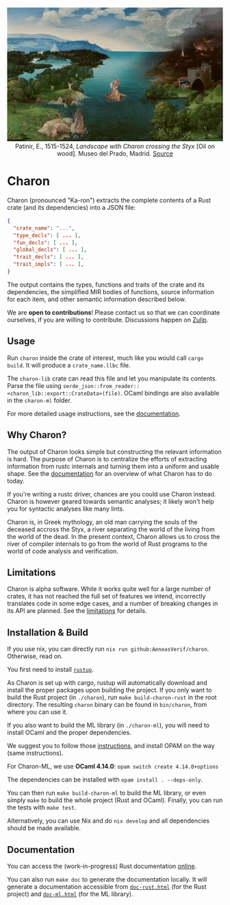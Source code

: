 <p><div style="text-align: center">
<img src="static/Charon.jpg"
     alt="Landscape with Charon crossing the Styx" title="Landscape with Charon crossing the Styx"
     style=""/>
<figcaption>
Patinir, E., 1515-1524, <i>Landscape with Charon crossing the Styx</i> [Oil on wood].
Museo del Prado, Madrid.
<a href="https://en.wikipedia.org/wiki/Landscape_with_Charon_Crossing_the_Styx">Source</a>
</figcaption>
</div></p>

# Charon

Charon (pronounced "Ka-ron") extracts the complete contents of a Rust crate (and its dependencies) into a JSON file:

```json
{
  "crate_name": "...",
  "type_decls": [ ... ],
  "fun_decls": [ ... ],
  "global_decls": [ ... ],
  "trait_decls": [ ... ],
  "trait_impls": [ ... ],
}
```

The output contains the types, functions and traits of the crate and its dependencies, the
simplified MIR bodies of functions, source information for each item, and other semantic information described below.

We are **open to contributions**! Please contact us so that we can coordinate ourselves, if you are
willing to contribute. Discussions happen on [Zulip](https://aeneas-verif.zulipchat.com/).

## Usage

Run `charon` inside the crate of interest, much like you would call `cargo build`. It will produce
a `crate_name.llbc` file.

The `charon-lib` crate can read this file and let you manipulate its contents. Parse the file using
`serde_json::from_reader::<charon_lib::export::CrateData>(file)`. OCaml bindings are also available
in the `charon-ml` folder.

For more detailed usage instructions, see the [documentation](./docs/usage.md).

## Why Charon?

The output of Charon looks simple but constructing the relevant information is hard. The purpose of
Charon is to centralize the efforts of extracting information from rustc internals and turning them
into a uniform and usable shape. See the [documentation](./docs/what_charon_does_for_you.md) for an overview of what
Charon has to do today.

If you're writing a rustc driver, chances are you could use Charon instead. Charon is however geared
towards semantic analyses; it likely won't help you for syntactic analyses like many lints.

Charon is, in Greek mythology, an old man carrying the souls of the deceased accross the Styx,
a river separating the world of the living from the world of the dead. In the present context,
Charon allows us to cross the river of compiler internals to go from the world of Rust programs to
the world of code analysis and verification.

## Limitations

Charon is alpha software. While it works quite well for a large number of crates, it has not reached
the full set of features we intend, incorrectly translates code in some edge cases, and a number of
breaking changes in its API are planned. See the [limitations](./docs/limitations.md) for details.

## Installation & Build

If you use nix, you can directly run `nix run github:AeneasVerif/charon`. Otherwise, read on.

You first need to install [`rustup`](https://www.rust-lang.org/tools/install).

As Charon is set up with cargo, rustup will automatically download and install the proper packages
upon building the project. If you only want to build the Rust project (in `./charon`), run `make
build-charon-rust` in the root directory. The resulting `charon` binary can be found in `bin/charon`,
from where you can use it.

If you also want to build the ML library (in `./charon-ml`), you will need to
install OCaml and the proper dependencies.

We suggest you to follow those [instructions](https://ocaml.org/docs/install.html),
and install OPAM on the way (same instructions).

For Charon-ML, we use **OCaml 4.14.0**: `opam switch create 4.14.0+options`

The dependencies can be installed with `opam install . --deps-only`.

You can then run `make build-charon-ml` to build the ML library, or even simply
`make` to build the whole project (Rust and OCaml). Finally, you can run the
tests with `make test`.

Alternatively, you can use Nix and do `nix develop` and all dependencies should be made available.

## Documentation

You can access the (work-in-progress) Rust documentation
[online](https://aeneasverif.github.io/charon/charon_lib/index.html).

You can also run `make doc` to generate the documentation locally.
It will generate a documentation accessible from
[`doc-rust.html`](./doc-rust.html) (for the Rust project) and
[`doc-ml.html`](./doc-ml.html) (for the ML library).
